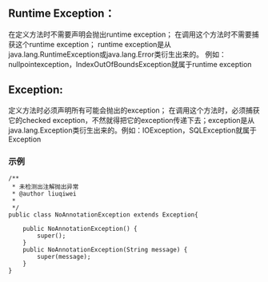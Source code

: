 ## Runtime Exception： 
在定义方法时不需要声明会抛出runtime exception； 在调用这个方法时不需要捕获这个runtime exception； runtime exception是从java.lang.RuntimeException或java.lang.Error类衍生出来的。 例如：nullpointexception，IndexOutOfBoundsException就属于runtime exception 

## Exception:
定义方法时必须声明所有可能会抛出的exception； 在调用这个方法时，必须捕获它的checked exception，不然就得把它的exception传递下去；exception是从java.lang.Exception类衍生出来的。例如：IOException，SQLException就属于Exception

### 示例
```
/**
 * 未检测出注解抛出异常
 * @author liuqiwei
 *
 */
public class NoAnnotationException extends Exception{

	public NoAnnotationException() {
		super();
	}
	public NoAnnotationException(String message) {
		super(message);
	}
}
```